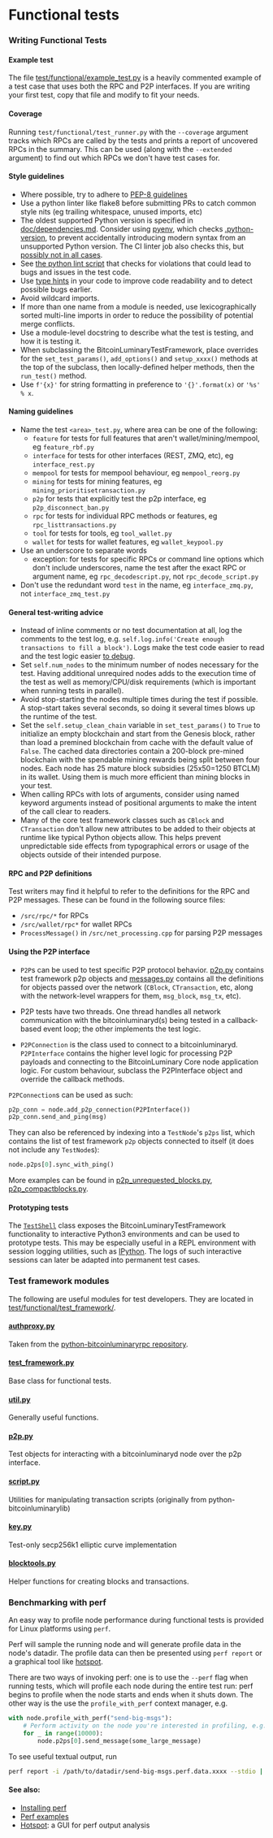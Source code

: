 # Functional tests

### Writing Functional Tests

#### Example test

The file [test/functional/example_test.py](example_test.py) is a heavily commented example
of a test case that uses both the RPC and P2P interfaces. If you are writing your first test, copy
that file and modify to fit your needs.

#### Coverage

Running `test/functional/test_runner.py` with the `--coverage` argument tracks which RPCs are
called by the tests and prints a report of uncovered RPCs in the summary. This
can be used (along with the `--extended` argument) to find out which RPCs we
don't have test cases for.

#### Style guidelines

- Where possible, try to adhere to [PEP-8 guidelines](https://www.python.org/dev/peps/pep-0008/)
- Use a python linter like flake8 before submitting PRs to catch common style
  nits (eg trailing whitespace, unused imports, etc)
- The oldest supported Python version is specified in [doc/dependencies.md](/doc/dependencies.md).
  Consider using [pyenv](https://github.com/pyenv/pyenv), which checks [.python-version](/.python-version),
  to prevent accidentally introducing modern syntax from an unsupported Python version.
  The CI linter job also checks this, but [possibly not in all cases](https://github.com/bitcoinluminary/bitcoinluminary/pull/14884#discussion_r239585126).
- See [the python lint script](/test/lint/lint-python.py) that checks for violations that
  could lead to bugs and issues in the test code.
- Use [type hints](https://docs.python.org/3/library/typing.html) in your code to improve code readability
  and to detect possible bugs earlier.
- Avoid wildcard imports.
- If more than one name from a module is needed, use lexicographically sorted multi-line imports
  in order to reduce the possibility of potential merge conflicts.
- Use a module-level docstring to describe what the test is testing, and how it
  is testing it.
- When subclassing the BitcoinLuminaryTestFramework, place overrides for the
  `set_test_params()`, `add_options()` and `setup_xxxx()` methods at the top of
  the subclass, then locally-defined helper methods, then the `run_test()` method.
- Use `f'{x}'` for string formatting in preference to `'{}'.format(x)` or `'%s' % x`.

#### Naming guidelines

- Name the test `<area>_test.py`, where area can be one of the following:
    - `feature` for tests for full features that aren't wallet/mining/mempool, eg `feature_rbf.py`
    - `interface` for tests for other interfaces (REST, ZMQ, etc), eg `interface_rest.py`
    - `mempool` for tests for mempool behaviour, eg `mempool_reorg.py`
    - `mining` for tests for mining features, eg `mining_prioritisetransaction.py`
    - `p2p` for tests that explicitly test the p2p interface, eg `p2p_disconnect_ban.py`
    - `rpc` for tests for individual RPC methods or features, eg `rpc_listtransactions.py`
    - `tool` for tests for tools, eg `tool_wallet.py`
    - `wallet` for tests for wallet features, eg `wallet_keypool.py`
- Use an underscore to separate words
    - exception: for tests for specific RPCs or command line options which don't include underscores, name the test after the exact RPC or argument name, eg `rpc_decodescript.py`, not `rpc_decode_script.py`
- Don't use the redundant word `test` in the name, eg `interface_zmq.py`, not `interface_zmq_test.py`

#### General test-writing advice

- Instead of inline comments or no test documentation at all, log the comments to the test log, e.g.
  `self.log.info('Create enough transactions to fill a block')`. Logs make the test code easier to read and the test
  logic easier [to debug](/test/README.md#test-logging).
- Set `self.num_nodes` to the minimum number of nodes necessary for the test.
  Having additional unrequired nodes adds to the execution time of the test as
  well as memory/CPU/disk requirements (which is important when running tests in
  parallel).
- Avoid stop-starting the nodes multiple times during the test if possible. A
  stop-start takes several seconds, so doing it several times blows up the
  runtime of the test.
- Set the `self.setup_clean_chain` variable in `set_test_params()` to `True` to
  initialize an empty blockchain and start from the Genesis block, rather than
  load a premined blockchain from cache with the default value of `False`. The
  cached data directories contain a 200-block pre-mined blockchain with the
  spendable mining rewards being split between four nodes. Each node has 25
  mature block subsidies (25x50=1250 BTCLM) in its wallet. Using them is much more
  efficient than mining blocks in your test.
- When calling RPCs with lots of arguments, consider using named keyword
  arguments instead of positional arguments to make the intent of the call
  clear to readers.
- Many of the core test framework classes such as `CBlock` and `CTransaction`
  don't allow new attributes to be added to their objects at runtime like
  typical Python objects allow. This helps prevent unpredictable side effects
  from typographical errors or usage of the objects outside of their intended
  purpose.

#### RPC and P2P definitions

Test writers may find it helpful to refer to the definitions for the RPC and
P2P messages. These can be found in the following source files:

- `/src/rpc/*` for RPCs
- `/src/wallet/rpc*` for wallet RPCs
- `ProcessMessage()` in `/src/net_processing.cpp` for parsing P2P messages

#### Using the P2P interface

- `P2P`s can be used to test specific P2P protocol behavior.
[p2p.py](test_framework/p2p.py) contains test framework p2p objects and
[messages.py](test_framework/messages.py) contains all the definitions for objects passed
over the network (`CBlock`, `CTransaction`, etc, along with the network-level
wrappers for them, `msg_block`, `msg_tx`, etc).

- P2P tests have two threads. One thread handles all network communication
with the bitcoinluminaryd(s) being tested in a callback-based event loop; the other
implements the test logic.

- `P2PConnection` is the class used to connect to a bitcoinluminaryd.  `P2PInterface`
contains the higher level logic for processing P2P payloads and connecting to
the BitcoinLuminary Core node application logic. For custom behaviour, subclass the
P2PInterface object and override the callback methods.

`P2PConnection`s can be used as such:

```python
p2p_conn = node.add_p2p_connection(P2PInterface())
p2p_conn.send_and_ping(msg)
```

They can also be referenced by indexing into a `TestNode`'s `p2ps` list, which
contains the list of test framework `p2p` objects connected to itself
(it does not include any `TestNode`s):

```python
node.p2ps[0].sync_with_ping()
```

More examples can be found in [p2p_unrequested_blocks.py](p2p_unrequested_blocks.py),
[p2p_compactblocks.py](p2p_compactblocks.py).

#### Prototyping tests

The [`TestShell`](test-shell.md) class exposes the BitcoinLuminaryTestFramework
functionality to interactive Python3 environments and can be used to prototype
tests. This may be especially useful in a REPL environment with session logging
utilities, such as
[IPython](https://ipython.readthedocs.io/en/stable/interactive/reference.html#session-logging-and-restoring).
The logs of such interactive sessions can later be adapted into permanent test
cases.

### Test framework modules
The following are useful modules for test developers. They are located in
[test/functional/test_framework/](test_framework).

#### [authproxy.py](test_framework/authproxy.py)
Taken from the [python-bitcoinluminaryrpc repository](https://github.com/jgarzik/python-bitcoinluminaryrpc).

#### [test_framework.py](test_framework/test_framework.py)
Base class for functional tests.

#### [util.py](test_framework/util.py)
Generally useful functions.

#### [p2p.py](test_framework/p2p.py)
Test objects for interacting with a bitcoinluminaryd node over the p2p interface.

#### [script.py](test_framework/script.py)
Utilities for manipulating transaction scripts (originally from python-bitcoinluminarylib)

#### [key.py](test_framework/key.py)
Test-only secp256k1 elliptic curve implementation

#### [blocktools.py](test_framework/blocktools.py)
Helper functions for creating blocks and transactions.

### Benchmarking with perf

An easy way to profile node performance during functional tests is provided
for Linux platforms using `perf`.

Perf will sample the running node and will generate profile data in the node's
datadir. The profile data can then be presented using `perf report` or a graphical
tool like [hotspot](https://github.com/KDAB/hotspot).

There are two ways of invoking perf: one is to use the `--perf` flag when
running tests, which will profile each node during the entire test run: perf
begins to profile when the node starts and ends when it shuts down. The other
way is the use the `profile_with_perf` context manager, e.g.

```python
with node.profile_with_perf("send-big-msgs"):
    # Perform activity on the node you're interested in profiling, e.g.:
    for _ in range(10000):
        node.p2ps[0].send_message(some_large_message)
```

To see useful textual output, run

```sh
perf report -i /path/to/datadir/send-big-msgs.perf.data.xxxx --stdio | c++filt | less
```

#### See also:

- [Installing perf](https://askubuntu.com/q/50145)
- [Perf examples](https://www.brendangregg.com/perf.html)
- [Hotspot](https://github.com/KDAB/hotspot): a GUI for perf output analysis
